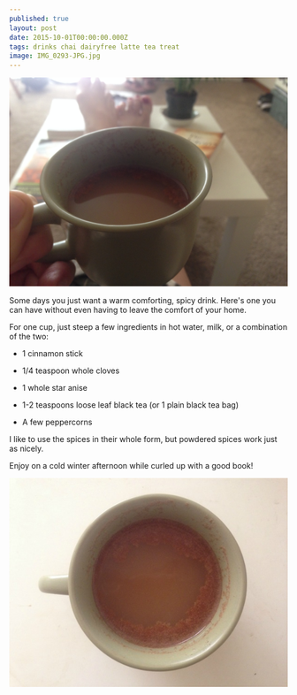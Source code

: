 ```yaml
---
published: true
layout: post
date: 2015-10-01T00:00:00.000Z
tags: drinks chai dairyfree latte tea treat
image: IMG_0293-JPG.jpg
---
```


![IMG_0296-JPG.jpg](/content/IMG_0296-JPG.jpg)

Some days you just want a warm comforting, spicy drink. Here's one you can have without even having to leave the comfort of your home.

For one cup, just steep a few ingredients in hot water, milk, or a combination of the two:

* 1 cinnamon stick

* 1/4 teaspoon whole cloves

* 1 whole star anise

* 1-2 teaspoons loose leaf black tea (or 1 plain black tea bag)

* A few peppercorns

I like to use the spices in their whole form, but powdered spices work just as nicely.

Enjoy on a cold winter afternoon while curled up with a good book!

![IMG_0293-JPG.jpg](/content/IMG_0293-JPG.jpg)
